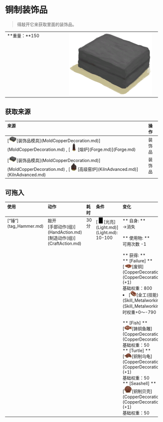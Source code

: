 # 铜制装饰品  
> 得敲开它来获取里面的装饰品。  
  
<table class="table table-bordered"><tbody><tr ><td  style="width:80%;text-align:left;vertical-align:top;" >**重量：**150</td><td  style="width:20%;text-align:left;vertical-align:top;" ><div style="width:300px;display:inline-block;text-align:center"><img decoding="async" src="Sprite/ClayMold.png" href="a.md" style="max-width:300px;max-height:300px;"></div></td></tr></tbody></tbody></table>  
  
## 获取来源  
<table class="table table-bordered"><thead><tr ><th  style="text-align:left;vertical-align:top;" >来源</th><th  style="text-align:left;vertical-align:top;" >操作</th></tr></thead><tr ><td  style="text-align:left;vertical-align:top;" >[<div style="width:25px;display:inline-block;text-align:center"><img decoding="async" src="Sprite/ClayMold.png" href="a.md" style="max-width:25px;max-height:25px;"></div>[装饰品模具](MoldCopperDecoration.md)](MoldCopperDecoration.md) , [<div style="width:25px;display:inline-block;text-align:center"><img decoding="async" src="Sprite/ForgeLit.png" href="a.md" style="max-width:25px;max-height:25px;"></div>[熔炉](Forge.md)](Forge.md)</td><td  style="text-align:left;vertical-align:top;" >装饰品</td></tr><tr ><td  style="text-align:left;vertical-align:top;" >[<div style="width:25px;display:inline-block;text-align:center"><img decoding="async" src="Sprite/ClayMold.png" href="a.md" style="max-width:25px;max-height:25px;"></div>[装饰品模具](MoldCopperDecoration.md)](MoldCopperDecoration.md) , [<div style="width:25px;display:inline-block;text-align:center"><img decoding="async" src="Sprite/AdvancedKilnLit.png" href="a.md" style="max-width:25px;max-height:25px;"></div>[高级窑炉](KilnAdvanced.md)](KilnAdvanced.md)</td><td  style="text-align:left;vertical-align:top;" >装饰品</td></tr></tbody></table>  
  
## 可拖入  
<table class="table table-bordered"><thead><tr ><th  style="text-align:left;vertical-align:top;" >使用</th><th  style="text-align:left;vertical-align:top;" >动作</th><th  style="text-align:left;vertical-align:top;" >耗时</th><th  style="text-align:left;vertical-align:top;" >条件</th><th  style="text-align:left;vertical-align:top;" >变化</th><th  style="text-align:left;vertical-align:top;" >玩家状态</th></tr></thead><tr ><td  style="text-align:left;vertical-align:top;" >[“锤”](tag_Hammer.md)</td><td  style="text-align:left;vertical-align:top;" >敲开<br>[手部动作(组)](HandAction.md)<br>[制造动作(组)](CraftAction.md)</td><td  style="text-align:left;vertical-align:top;" >30分</td><td  style="text-align:left;vertical-align:top;" >[<div style="width:20px;display:inline-block;text-align:center"><img decoding="async" src="Sprite/Darkness.png" href="a.md" style="max-width:20px;max-height:20px;"></div>[光亮](Light.md)](Light.md): 10-100</td><td  style="text-align:left;vertical-align:top;" >** 自身: **<br>→消失<br><br>** 使用物: **<br>可用次数  -1<br><br>** 获得: **<br>** [Failure]  **<br>  [<div style="width:25px;display:inline-block;text-align:center"><img decoding="async" src="Sprite/CopperDecoration_Failed.png" href="a.md" style="max-width:25px;max-height:25px;"></div>[废铜](CopperDecoration_Failed.md)](CopperDecoration_Failed.md)(+1)<br>基础权重：800<li>[<div style="width:20px;display:inline-block;text-align:center"><img decoding="async" src="Sprite/Copper.png" href="a.md" style="max-width:20px;max-height:20px;"></div>[金工(技能)](Skill_Metalworking.md)](Skill_Metalworking.md)为1～150时权重+0～-790</li><br>** [Fish]  **<br>  [<div style="width:25px;display:inline-block;text-align:center"><img decoding="async" src="Sprite/CopperDecoration_Fish.png" href="a.md" style="max-width:25px;max-height:25px;"></div>[铸铜鱼雕](CopperDecoration_Fish.md)](CopperDecoration_Fish.md)(+1)<br>基础权重：50<br>** [Turtle]  **<br>  [<div style="width:25px;display:inline-block;text-align:center"><img decoding="async" src="Sprite/CopperDecoration_Turtle.png" href="a.md" style="max-width:25px;max-height:25px;"></div>[铜制乌龟](CopperDecoration_Turtle.md)](CopperDecoration_Turtle.md)(+1)<br>基础权重：50<br>** [Seashell]  **<br>  [<div style="width:25px;display:inline-block;text-align:center"><img decoding="async" src="Sprite/CopperDecoration_Seashell.png" href="a.md" style="max-width:25px;max-height:25px;"></div>[铜制贝壳](CopperDecoration_Seashell.md)](CopperDecoration_Seashell.md)(+1)<br>基础权重：50</td><td  style="text-align:left;vertical-align:top;" >[<div style="width:20px;display:inline-block;text-align:center"><img decoding="async" src="Sprite/Hand.png" href="a.md" style="max-width:20px;max-height:20px;"></div>[手掌损伤](HandDamage.md)](HandDamage.md)+5<br>[<div style="width:20px;display:inline-block;text-align:center"><img decoding="async" src="Sprite/Content.png" href="a.md" style="max-width:20px;max-height:20px;"></div>[情绪](Morale.md)](Morale.md)+25<br>[<div style="width:20px;display:inline-block;text-align:center"><img decoding="async" src="Sprite/Stress.png" href="a.md" style="max-width:20px;max-height:20px;"></div>[压力](Stress.md)](Stress.md)-10</td></tr></tbody></table>  
  


<script>document.title="铜制装饰品 - 卡牌生存百科 Card Survival Wiki";</script>